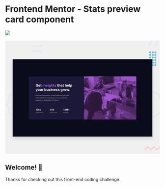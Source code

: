 # Frontend Mentor - Stats preview card component

![](screenshot.png)

![Design preview for the Stats preview card component coding challenge](./design/desktop-preview.jpg)

## Welcome! 👋

Thanks for checking out this front-end coding challenge.

